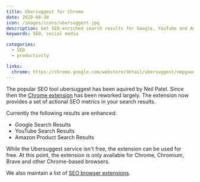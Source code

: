 ```yaml
---
title: Ubersuggest for Chrome
date: 2020-08-30
icon: /images/icons/ubersuggest.jpg
description: Get SEO-enriched search results for Google, YouTube and Amazon.
keywords: SEO, social media

categories:
  - SEO
  - productivity

links:
  chrome: https://chrome.google.com/webstore/detail/ubersuggest/nmpgaoofmjlimabncmnmnopjabbflegf
---
```


The popular SEO tool ubersuggest has been aquired by Neil Patel. Since then the [Chrome extension](https://chrome.google.com/webstore/detail/ubersuggest/nmpgaoofmjlimabncmnmnopjabbflegf) has been reworked largely. The extension now provides a set of actional SEO metrics in your search results.

Currently the following results are enhanced:

- Google Search Results
- YouTube Search Results
- Amazon Product Search Results

While the Ubersuggest service isn't free, the extension can be used for free. At this point, the extension is only available for Chrome, Chromium, Brave and other Chrome-based browsers.

We also maintain a list of [SEO browser extensions](/seo-chrome-extensions/).

